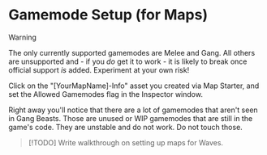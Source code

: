 # Gamemode Setup (for Maps)

> [!WARNING]
> The only currently supported gamemodes are Melee and Gang. All others are unsupported and - if you *do* get it to work - it is likely to break once official support *is* added. Experiment at your own risk!

Click on the "[YourMapName]-Info" asset you created via Map Starter, and set the Allowed Gamemodes flag in the Inspector window. 

Right away you'll notice that there are a lot of gamemodes that aren't seen in Gang Beasts. Those are unused or WIP gamemodes that are still in the game's code. They are unstable and do not work. Do not touch those.

> [!TODO]
> Write walkthrough on setting up maps for Waves.